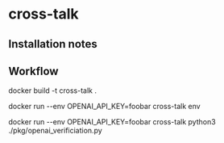 # cross-talk

## Installation notes

## Workflow
docker build -t cross-talk .

docker run --env OPENAI_API_KEY=foobar cross-talk env

docker run --env OPENAI_API_KEY=foobar cross-talk python3 ./pkg/openai_verificiation.py